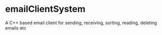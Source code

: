 # emailClientSystem
A C++ based email client for sending, receiving, sorting, reading, deleting emails etc
